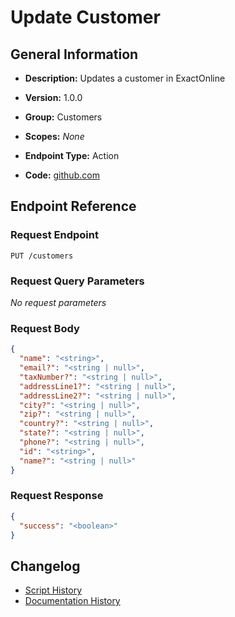 <!-- BEGIN GENERATED CONTENT -->
# Update Customer

## General Information

- **Description:** Updates a customer in ExactOnline

- **Version:** 1.0.0
- **Group:** Customers
- **Scopes:** _None_
- **Endpoint Type:** Action
- **Code:** [github.com](https://github.com/NangoHQ/integration-templates/tree/main/integrations/exact-online/actions/update-customer.ts)


## Endpoint Reference

### Request Endpoint

`PUT /customers`

### Request Query Parameters

_No request parameters_

### Request Body

```json
{
  "name": "<string>",
  "email?": "<string | null>",
  "taxNumber?": "<string | null>",
  "addressLine1?": "<string | null>",
  "addressLine2?": "<string | null>",
  "city?": "<string | null>",
  "zip?": "<string | null>",
  "country?": "<string | null>",
  "state?": "<string | null>",
  "phone?": "<string | null>",
  "id": "<string>",
  "name?": "<string | null>"
}
```

### Request Response

```json
{
  "success": "<boolean>"
}
```

## Changelog

- [Script History](https://github.com/NangoHQ/integration-templates/commits/main/integrations/exact-online/actions/update-customer.ts)
- [Documentation History](https://github.com/NangoHQ/integration-templates/commits/main/integrations/exact-online/actions/update-customer.md)

<!-- END  GENERATED CONTENT -->

